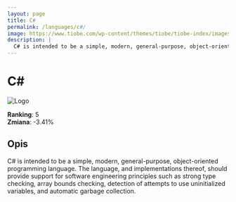 ```yaml
---
layout: page
title: C#
permalink: /languages/c#/
image: https://www.tiobe.com/wp-content/themes/tiobe/tiobe-index/images/C_.png
description: |
  C# is intended to be a simple, modern, general-purpose, object-oriented programming language. The language, and implementations thereof, should provide support for software engineering principles such as strong type checking, array bounds checking, detection of attempts to use uninitialized variables, and automatic garbage collection.
---
```


# C#

![Logo](https://www.tiobe.com/wp-content/themes/tiobe/tiobe-index/images/C_.png)

**Ranking**: 5  
**Zmiana**: -3.41%    

## Opis

C# is intended to be a simple, modern, general-purpose, object-oriented programming language. The language, and implementations thereof, should provide support for software engineering principles such as strong type checking, array bounds checking, detection of attempts to use uninitialized variables, and automatic garbage collection.
